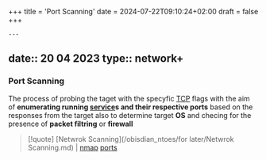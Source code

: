 +++
title = 'Port Scanning'
date = 2024-07-22T09:10:24+02:00
draft = false
+++

    ---
date:: 20 04 2023
type:: network+
---
### Port Scanning 
The process of probing the taget with the specyfic [TCP](/obisdian_ntoes/notes_obsidian/ZPythonref/DjangoFramework/Network+/Ref_OSI/TCP.md) flags with the aim of **enumerating running [service](/obisdian_ntoes/notes_obsidian/Linux/service.md)s and their respective ports** based on the responses from the target also to determine target **OS** and checing for the presence of **packet filtring** or **firewall**  

>[!quote] [Netwrok Scanning](/obisdian_ntoes/for later/Netwrok Scanning.md) | [nmap](/obisdian_ntoes/notes_obsidian/Linux/nmap.md) [ports](/ports/ports.md)